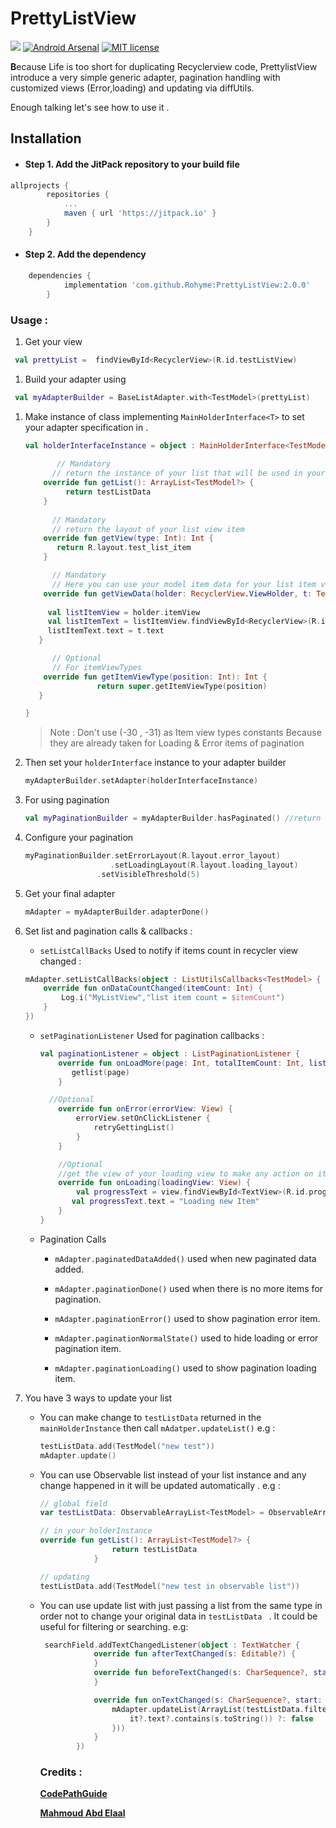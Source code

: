 # PrettyListView 

[![](https://jitpack.io/v/Rohyme/PrettyListView.svg)]((https://jitpack.io/#Rohyme/PrettyListView))    [![Android Arsenal]( https://img.shields.io/badge/Android%20Arsenal-PrettyListView-green.svg?style=flat )]( https://android-arsenal.com/details/1/7463 )     [![MIT license](http://img.shields.io/badge/license-MIT-brightgreen.svg)](http://opensource.org/licenses/MIT)


 **B**ecause Life is too short for duplicating Recyclerview code, PrettylistView introduce a very simple generic adapter, pagination handling with customized views (Error,loading) and updating via diffUtils.  

Enough talking let's see how to use it .

## Installation

- #### Step 1. Add the JitPack repository to your build file 

```groovy
allprojects {
		repositories {
			...
			maven { url 'https://jitpack.io' }
		}
	}
```

- #### Step 2. Add the dependency

```groovy
 	dependencies {
	        implementation 'com.github.Rohyme:PrettyListView:2.0.0'
		}
```

###  Usage :

1. Get your view

```kotlin
 val prettyList =  findViewById<RecyclerView>(R.id.testListView)
```

1. Build your adapter using  

```kotlin
 val myAdapterBuilder = BaseListAdapter.with<TestModel>(prettyList)
```

1. Make instance of class implementing `MainHolderInterface<T>` to set your adapter specification in .

   ```kotlin
   val holderInterfaceInstance = object : MainHolderInterface<TestModel> {
         
          // Mandatory
         // return the instance of your list that will be used in your list view
       override fun getList(): ArrayList<TestModel?> {
            return testListData
       }
         
         // Mandatory
         // return the layout of your list view item
       override fun getView(type: Int): Int {
          return R.layout.test_list_item
       }
   
         // Mandatory
         // Here you can use your model item data for your list item view 
       override fun getViewData(holder: RecyclerView.ViewHolder, t: TestModel,             position: Int) {
           
        val listItemView = holder.itemView
        val listItemText = listItemView.findViewById<RecyclerView>(R.id.testListView)
        listItemText.text = t.text
      }
   
         // Optional 
         // For itemViewTypes 
       override fun getItemViewType(position: Int): Int {
                   return super.getItemViewType(position)
      }
   
   }
   
   ```

   > Note : Don't use (-30 , -31) as Item view types constants Because they are already taken for Loading & Error items of pagination



1. Then set your `holderInterface` instance to your adapter builder

   ```kotlin
   myAdapterBuilder.setAdapter(holderInterfaceInstance)
   ```


1. For using pagination

   ```kotlin
   val myPaginationBuilder = myAdapterBuilder.hasPaginated() //return PaginationBuilder instance
   ```

1. Configure your pagination 

   ```kotlin
   myPaginationBuilder.setErrorLayout(R.layout.error_layout)
                      .setLoadingLayout(R.layout.loading_layout)
   				   .setVisibleThreshold(5)
   ```

2. Get your final adapter 

   ```kotlin
   mAdapter = myAdapterBuilder.adapterDone()
   ```

3. Set list and pagination calls & callbacks : 

   -  `setListCallBacks` Used to notify if items count in recycler view changed :

     ```kotlin
     mAdapter.setListCallBacks(object : ListUtilsCallbacks<TestModel> {
         override fun onDataCountChanged(itemCount: Int) {
             Log.i("MyListView","list item count = $itemCount")
         }
     })
     ```

   - `setPaginationListener` Used for pagination callbacks :

     ```kotlin
     val paginationListener = object : ListPaginationListener {
         override fun onLoadMore(page: Int, totalItemCount: Int, listView: RecyclerView) {
            getlist(page)
         }
     
       //Optional
         override fun onError(errorView: View) {
             errorView.setOnClickListener {
                 retryGettingList()
             }
         }
     
         //Optional 
         //get the view of your loading view to make any action on it
         override fun onLoading(loadingView: View) {
             val progressText = view.findViewById<TextView>(R.id.progressText)
         	val progressText.text = "Loading new Item"
         }
     }
     ```

   - Pagination Calls 

     - `mAdapter.paginatedDataAdded()`  used when new paginated data added.

     -  `mAdapter.paginationDone()` used when there is no more items for pagination.

     - `mAdapter.paginationError()` used to show pagination error item.

     - `mAdapter.paginationNormalState()` used to hide loading or error pagination  item.

     - `mAdapter.paginationLoading()` used to show pagination loading item.

4. You have 3 ways to update your list 

   - You can make change to  `testListData` returned in the `mainHolderInstance` then call `mAdatper.updateList()`
     e.g :

     ```kotlin
     testListData.add(TestModel("new test"))
     mAdapter.update()
     ```

   - You can use Observable list instead of your list instance and any change happened in it will be updated automatically .
     e.g :

     ```kotlin
     // global field
     var testListData: ObservableArrayList<TestModel> = ObservableArrayList()
     
     // in your holderInstance 
     override fun getList(): ArrayList<TestModel?> {
                     return testListData
                 }
     
     // updating
     testListData.add(TestModel("new test in observable list"))
     ```

   - You can use update list with just passing a list from the same type in order not to change your original data in `testListData ` . It could be useful for filtering or searching.
     e.g:

     ```kotlin
      searchField.addTextChangedListener(object : TextWatcher {
                 override fun afterTextChanged(s: Editable?) {
                 }
                 override fun beforeTextChanged(s: CharSequence?, start: Int, count: Int, after: Int) {
                 }
     
                 override fun onTextChanged(s: CharSequence?, start: Int, before:Int, count: Int) {
                     mAdapter.updateList(ArrayList(testListData.filter {
                         it?.text?.contains(s.toString()) ?: false
                     }))
                 }
             })
     ```
      ### Credits :

      [**CodePathGuide**](https://github.com/codepath/android_guides/wiki/Endless-Scrolling-with-AdapterViews-and-RecyclerView) 
     
      [**Mahmoud Abd Elaal**](https://github.com/MahmoudAbdelaalMahmoud)
